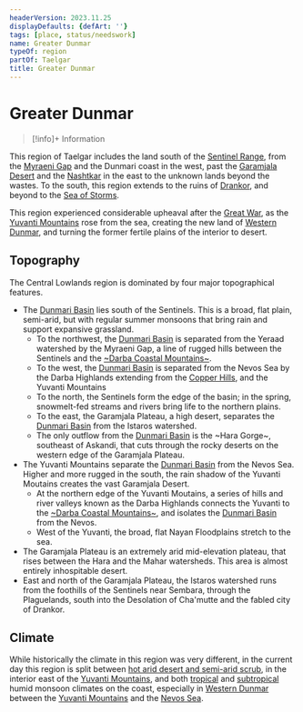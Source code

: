 ```yaml
---
headerVersion: 2023.11.25
displayDefaults: {defArt: ''}
tags: [place, status/needswork]
name: Greater Dunmar
typeOf: region
partOf: Taelgar
title: Greater Dunmar
---
```

# Greater Dunmar
>[!info]+ Information
> 
>> 

This region of Taelgar includes the land south of the [Sentinel Range](<../sentinel-range/sentinel-range.md>), from the [Myraeni Gap](<./myraeni-gap.md>) and the Dunmari coast in the west, past the [Garamjala Desert](<garamjala-plateau/garamjala-desert.md>) and the [Nashtkar](<dunmari-basin/nashtkar.md>) in the east to the unknown lands beyond the wastes. To the south, this region extends to the ruins of [Drankor](<../../history/drankorian-era/drankor.md>), and beyond to the [Sea of Storms](<./sea-of-storms.md>). 

This region experienced considerable upheaval after the [Great War](<../../events/1500s/great-war.md>), as the [Yuvanti Mountains](<./yuvanti-mountains.md>) rose from the sea, creating the new land of [Western Dunmar](<realms/dunmar/western-dunmar/western-dunmar.md>), and turning the former fertile plains of the interior to desert. 

## Topography

The Central Lowlands region is dominated by four major topographical features. 
- The [Dunmari Basin](<dunmari-basin/dunmari-basin.md>) lies south of the Sentinels. This is a broad, flat plain, semi-arid, but with regular summer monsoons that bring rain and support expansive grassland. 
	- To the northwest, the [Dunmari Basin](<dunmari-basin/dunmari-basin.md>) is separated from the Yeraad watershed by the Myraeni Gap, a line of rugged hills between the Sentinels and the [~Darba Coastal Mountains~](<darba-highlands/darba-coastal-mountains.md>). 
	- To the west, the [Dunmari Basin](<dunmari-basin/dunmari-basin.md>) is separated from the Nevos Sea by the Darba Highlands extending from the [Copper Hills](<darba-highlands/copper-hills.md>), and the Yuvanti Mountains
	- To the north, the Sentinels form the edge of the basin; in the spring, snowmelt-fed streams and rivers bring life to the northern plains. 
	- To the east, the Garamjala Plateau, a high desert, separates the [Dunmari Basin](<dunmari-basin/dunmari-basin.md>) from the Istaros watershed. 
	- The only outflow from the [Dunmari Basin](<dunmari-basin/dunmari-basin.md>) is the ~Hara Gorge~, southeast of Askandi, that cuts through the rocky deserts on the western edge of the Garamjala Plateau. 
- The Yuvanti Mountains separate the [Dunmari Basin](<dunmari-basin/dunmari-basin.md>) from the Nevos Sea. Higher and more rugged in the south, the rain shadow of the Yuvanti Moutains creates the vast Garamjala Desert. 
	- At the northern edge of the Yuvanti Moutains, a series of hills and river valleys known as the Darba Highlands connects the Yuvanti to the [~Darba Coastal Mountains~](<darba-highlands/darba-coastal-mountains.md>), and isolates the [Dunmari Basin](<dunmari-basin/dunmari-basin.md>) from the Nevos. 
	- West of the Yuvanti, the broad, flat Nayan Floodplains stretch to the sea. 
- The Garamjala Plateau is an extremely arid mid-elevation plateau, that rises between the Hara and the Mahar watersheds. This area is almost entirely inhospitable desert.
- East and north of the Garamjala Plateau, the Istaros watershed runs from the foothills of the Sentinels near Sembara, through the Plaguelands, south into the Desolation of Cha'mutte and the fabled city of Drankor. 

## Climate

While historically the climate in this region was very different, in the current day this region is split between [hot arid desert and semi-arid scrub](https://geodiode.com/climate/hot-deserts), in the interior east of the [Yuvanti Mountains](<./yuvanti-mountains.md>),  and both [tropical](https://geodiode.com/climate/tropical-monsoon-and-tropical-savannah) and [subtropical](https://geodiode.com/climate/humid-subtropical) humid monsoon climates on the coast, especially in [Western Dunmar](<realms/dunmar/western-dunmar/western-dunmar.md>) between the [Yuvanti Mountains](<./yuvanti-mountains.md>) and the [Nevos Sea](<../west-coast/nevos-sea.md>). 
